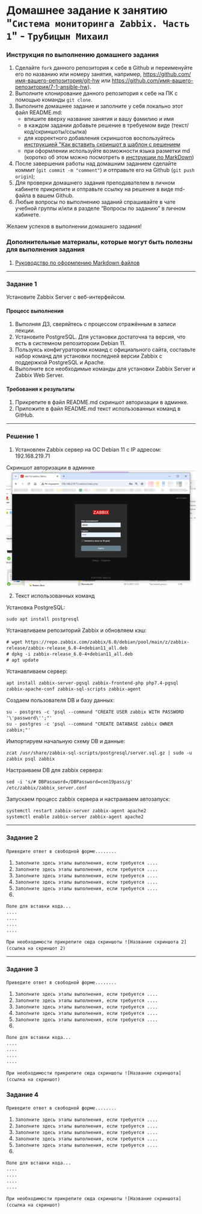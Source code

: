 # Домашнее задание к занятию "`Система мониторинга Zabbix. Часть 1`" - `Трубицын Михаил`


### Инструкция по выполнению домашнего задания

   1. Сделайте `fork` данного репозитория к себе в Github и переименуйте его по названию или номеру занятия, например, https://github.com/имя-вашего-репозитория/git-hw или  https://github.com/имя-вашего-репозитория/7-1-ansible-hw).
   2. Выполните клонирование данного репозитория к себе на ПК с помощью команды `git clone`.
   3. Выполните домашнее задание и заполните у себя локально этот файл README.md:
      - впишите вверху название занятия и вашу фамилию и имя
      - в каждом задании добавьте решение в требуемом виде (текст/код/скриншоты/ссылка)
      - для корректного добавления скриншотов воспользуйтесь [инструкцией "Как вставить скриншот в шаблон с решением](https://github.com/netology-code/sys-pattern-homework/blob/main/screen-instruction.md)
      - при оформлении используйте возможности языка разметки md (коротко об этом можно посмотреть в [инструкции  по MarkDown](https://github.com/netology-code/sys-pattern-homework/blob/main/md-instruction.md))
   4. После завершения работы над домашним заданием сделайте коммит (`git commit -m "comment"`) и отправьте его на Github (`git push origin`);
   5. Для проверки домашнего задания преподавателем в личном кабинете прикрепите и отправьте ссылку на решение в виде md-файла в вашем Github.
   6. Любые вопросы по выполнению заданий спрашивайте в чате учебной группы и/или в разделе “Вопросы по заданию” в личном кабинете.
   
Желаем успехов в выполнении домашнего задания!
   
### Дополнительные материалы, которые могут быть полезны для выполнения задания

1. [Руководство по оформлению Markdown файлов](https://gist.github.com/Jekins/2bf2d0638163f1294637#Code)

---

### Задание 1 

Установите Zabbix Server с веб-интерфейсом.

#### Процесс выполнения
1. Выполняя ДЗ, сверяйтесь с процессом отражённым в записи лекции.
2. Установите PostgreSQL. Для установки достаточна та версия, что есть в системном репозитороии Debian 11.
3. Пользуясь конфигуратором команд с официального сайта, составьте набор команд для установки последней версии Zabbix с поддержкой PostgreSQL и Apache.
4. Выполните все необходимые команды для установки Zabbix Server и Zabbix Web Server.

#### Требования к результаты 
1. Прикрепите в файл README.md скриншот авторизации в админке.
2. Приложите в файл README.md текст использованных команд в GitHub.

---

### Решение 1

1. Установлен Zabbix сервер на OC Debian 11 c IP адресом: 192.168.219.71

Скриншот авторизации в админке
![Скриншот авторизации в админке](https://github.com/mishatru/netology-hw/blob/main/hw8-02/img/adm.png)

2. Текст использованных команд

Установка PostgreSQL:
```
sudo apt install postgresql
```

Устанавливаем репозиторий Zabbix и обновляем кэш:
```
# wget https://repo.zabbix.com/zabbix/6.0/debian/pool/main/z/zabbix-release/zabbix-release_6.0-4+debian11_all.deb
# dpkg -i zabbix-release_6.0-4+debian11_all.deb
# apt update
```

Устанавливаем сервер:
```
apt install zabbix-server-pgsql zabbix-frontend-php php7.4-pgsql zabbix-apache-conf zabbix-sql-scripts zabbix-agent
```

Создаем пользователя DB и базу данных:
```
su - postgres -c 'psql --command "CREATE USER zabbix WITH PASSWORD '\'password\'';"'
su - postgres -c 'psql --command "CREATE DATABASE zabbix OWNER zabbix;"'
```

Импортируем начальную схему DB и данные:
```
zcat /usr/share/zabbix-sql-scripts/postgresql/server.sql.gz | sudo -u zabbix psql zabbix
```

Настраиваем DB для zabbix сервера:
```
sed -i 's/# DBPassword=/DBPassword=cen19pass/g' /etc/zabbix/zabbix_server.conf
```

Запускаем процесс zabbix сервера и настраиваем автозапуск:
```
systemctl restart zabbix-server zabbix-agent apache2
systemctl enable zabbix-server zabbix-agent apache2
```


---

### Задание 2

`Приведите ответ в свободной форме........`

1. `Заполните здесь этапы выполнения, если требуется ....`
2. `Заполните здесь этапы выполнения, если требуется ....`
3. `Заполните здесь этапы выполнения, если требуется ....`
4. `Заполните здесь этапы выполнения, если требуется ....`
5. `Заполните здесь этапы выполнения, если требуется ....`
6. 

```
Поле для вставки кода...
....
....
....
....
```

`При необходимости прикрепитe сюда скриншоты
![Название скриншота 2](ссылка на скриншот 2)`


---

### Задание 3

`Приведите ответ в свободной форме........`

1. `Заполните здесь этапы выполнения, если требуется ....`
2. `Заполните здесь этапы выполнения, если требуется ....`
3. `Заполните здесь этапы выполнения, если требуется ....`
4. `Заполните здесь этапы выполнения, если требуется ....`
5. `Заполните здесь этапы выполнения, если требуется ....`
6. 

```
Поле для вставки кода...
....
....
....
....
```

`При необходимости прикрепитe сюда скриншоты
![Название скриншота](ссылка на скриншот)`

### Задание 4

`Приведите ответ в свободной форме........`

1. `Заполните здесь этапы выполнения, если требуется ....`
2. `Заполните здесь этапы выполнения, если требуется ....`
3. `Заполните здесь этапы выполнения, если требуется ....`
4. `Заполните здесь этапы выполнения, если требуется ....`
5. `Заполните здесь этапы выполнения, если требуется ....`
6. 

```
Поле для вставки кода...
....
....
....
....
```

`При необходимости прикрепитe сюда скриншоты
![Название скриншота](ссылка на скриншот)`
